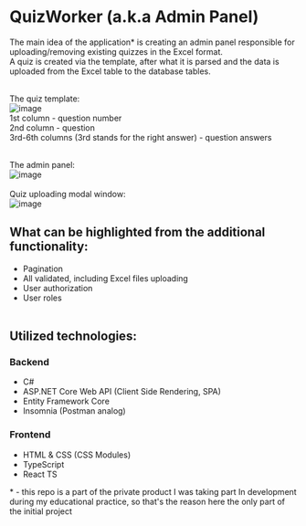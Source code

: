 # QuizWorker (a.k.a Admin Panel)
The main idea of the application* is creating an admin panel responsible for uploading/removing existing quizzes in the Excel format. <br>
A quiz is created via the template, after what it is parsed and the data is uploaded from the Excel table to the database tables.<br><br>

The quiz template:<br>
![image](https://user-images.githubusercontent.com/73338488/180271267-cb1f08d8-651d-4eb2-a327-bb539d24e4d2.png)<br>
1st column - question number<br>
2nd column - question<br>
3rd-6th columns (3rd stands for the right answer) - question answers<br><br>


The admin panel:<br>
![image](https://user-images.githubusercontent.com/73338488/179951779-b8ef826e-e655-4d31-8971-9ef54d7d9dd6.png)<br><br>
Quiz uploading modal window:<br>
![image](https://user-images.githubusercontent.com/73338488/179952028-ca3d18fc-1e98-499b-8068-2b5ca673a557.png)<br>

## What can be highlighted from the additional functionality:<br>
* Pagination
* All validated, including Excel files uploading
* User authorization
* User roles <br><br>

## Utilized technologies:<br>
### Backend
* C#
* ASP.NET Core Web API (Client Side Rendering, SPA)
* Entity Framework Core
* Insomnia (Postman analog) 
### Frontend
* HTML & CSS (CSS Modules)
* TypeScript
* React TS

\* - this repo is a part of the private product I was taking part In development during my educational practice, so that's the reason here the only part of the initial project
